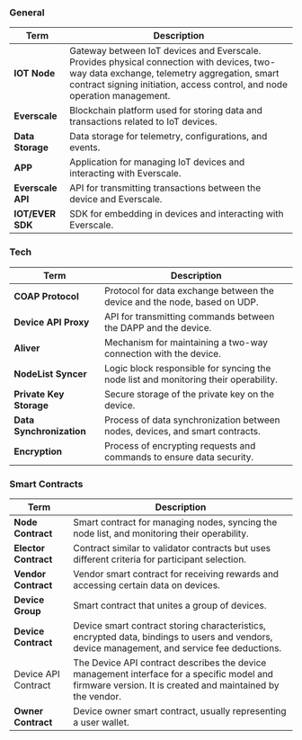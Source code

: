 ### General

| Term | Description |
| --- | --- |
| **IOT Node** | Gateway between IoT devices and Everscale. Provides physical connection with devices, two-way data exchange, telemetry aggregation, smart contract signing initiation, access control, and node operation management. |
| **Everscale** | Blockchain platform used for storing data and transactions related to IoT devices. |
| **Data Storage** | Data storage for telemetry, configurations, and events. |
| **APP** | Application for managing IoT devices and interacting with Everscale. |
| **Everscale API** | API for transmitting transactions between the device and Everscale. |
| **IOT/EVER SDK** | SDK for embedding in devices and interacting with Everscale. |


### Tech
| Term | Description |
| --- | --- |
| **COAP Protocol** | Protocol for data exchange between the device and the node, based on UDP. |
| **Device API Proxy** | API for transmitting commands between the DAPP and the device. |
| **Aliver** | Mechanism for maintaining a two-way connection with the device. |
| **NodeList Syncer** | Logic block responsible for syncing the node list and monitoring their operability. |
| **Private Key Storage** | Secure storage of the private key on the device. |
| **Data Synchronization** | Process of data synchronization between nodes, devices, and smart contracts. |
| **Encryption** | Process of encrypting requests and commands to ensure data security. |

### Smart Contracts

| Term | Description |
| --- | --- |
| **Node Contract** | Smart contract for managing nodes, syncing the node list, and monitoring their operability. |
| **Elector Contract** | Contract similar to validator contracts but uses different criteria for participant selection. |
| **Vendor Contract** | Vendor smart contract for receiving rewards and accessing certain data on devices. |
| **Device Group** | Smart contract that unites a group of devices. |
| **Device Contract** | Device smart contract storing characteristics, encrypted data, bindings to users and vendors, device management, and service fee deductions. |
| Device API Contract | The Device API contract describes the device management interface for a specific model and firmware version. It is created and maintained by the vendor. |
| **Owner Contract** | Device owner smart contract, usually representing a user wallet. |

